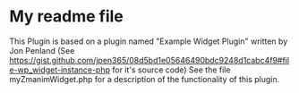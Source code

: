 # My readme file
This Plugin is based on a plugin named "Example Widget Plugin" written by Jon Penland (See https://gist.github.com/jpen365/08d5bd1e05646490bdc9248d1cabc4f9#file-wp_widget-instance-php for it's source code)
See the file myZmanimWidget.php for a description of the functionality of this plugin.  